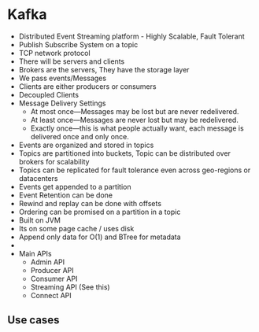 # Kafka
- Distributed Event Streaming platform - Highly Scalable, Fault Tolerant
- Publish Subscribe System on a topic
- TCP network protocol
- There will be servers and clients
- Brokers are the servers, They have the storage layer
- We pass events/Messages
- Clients are either producers or consumers
- Decoupled Clients
- Message Delivery Settings
  - At most once—Messages may be lost but are never redelivered.
  - At least once—Messages are never lost but may be redelivered. 
  - Exactly once—this is what people actually want, each message is delivered once and only once.
- Events are organized and stored in topics
- Topics are partitioned into buckets, Topic can be distributed over brokers for scalability
- Topics can be replicated for fault tolerance  even across geo-regions or datacenters
- Events get appended to a partition
- Event Retention can be done
- Rewind and replay can be done with offsets
- Ordering can be promised on a partition in a topic
- Built on JVM
- Its on some page cache / uses disk 
- Append only data for O(1) and BTree for metadata
- 
- Main APIs
  - Admin API
  - Producer API
  - Consumer API
  - Streaming API (See this)
  - Connect API

## Use cases
